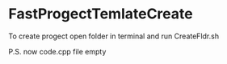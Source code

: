 # FastProgectTemlateCreate
To create progect open folder in terminal and run CreateFldr.sh

P.S. now code.cpp file empty
